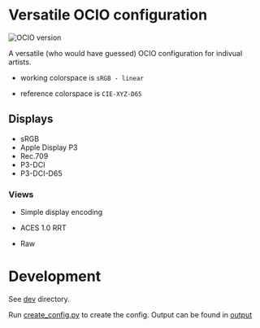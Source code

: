 # Versatile OCIO configuration

![OCIO version](https://img.shields.io/badge/OCIO%20version-v2-informational)

A versatile (who would have guessed) OCIO configuration for indivual artists.

- working colorspace is `sRGB - linear`

- reference colorspace is `CIE-XYZ-D65`

## Displays

- sRGB
- Apple Display P3
- Rec.709
- P3-DCI
- P3-DCI-D65

### Views

- Simple display encoding

- ACES 1.0 RRT
- Raw

# Development

See [dev](./dev) directory.

Run [create_config.py](./dev/python/create_config.py) to create the config.
Output can be found in [output](./dev/output)

